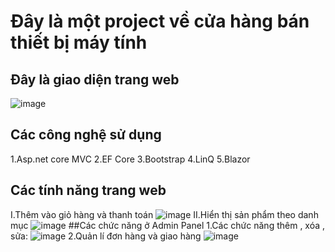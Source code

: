 # Đây là một project về cửa hàng bán thiết bị máy tính
## Đây là giao diện trang web
![image](https://user-images.githubusercontent.com/72533372/173197866-bf7724fa-7cfb-494d-a899-871cb4400cbe.png)
## Các công nghệ sử dụng
1.Asp.net core MVC
2.EF Core
3.Bootstrap
4.LinQ
5.Blazor
  ## Các tính năng trang web
I.Thêm vào giỏ hàng và thanh toán
![image](https://user-images.githubusercontent.com/72533372/173197970-70c45347-beb5-43d5-af4b-d4b1b9bf3504.png)
II.Hiển thị sản phẩm theo danh mục
![image](https://user-images.githubusercontent.com/72533372/173198012-a23a5278-4e70-44f9-a90f-be1c6cb38bab.png)
  ##Các chức năng ở Admin Panel
1.Các chức năng thêm , xóa , sửa:
![image](https://user-images.githubusercontent.com/72533372/173198064-70f1d581-642e-4764-aee8-5aced3693a61.png)
2.Quản lí đơn hàng và giao hàng
![image](https://user-images.githubusercontent.com/72533372/173198098-2437911d-8d36-434b-9a66-a2653df7ce3f.png)



